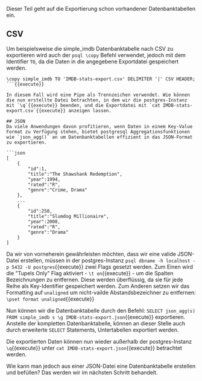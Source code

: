 Dieser Teil geht auf die Exportierung schon vorhandener Datenbanktabellen ein.

## CSV
Um beispielsweise die simple_imdb Datenbanktabelle nach CSV zu exportieren wird auch der `psql \copy` Befehl verwendet, jedoch mit dem Identifier `TO`, da die Daten in die angegebene Exportdatei gespeichert werden.
```
\copy simple_imdb TO 'IMDB-stats-export.csv' DELIMITER '|' CSV HEADER;
```{{execute}}

In diesem Fall wird eine Pipe als Trennzeichen verwendet. Wie können die nun erstellte Datei betrachten, in dem wir die postgres-Instanz mit `\q`{{execute}} beenden, und die Exportdatei mit `cat IMDB-stats-export.csv`{{execute}} anzeigen lassen.

## JSON
Da viele Anwendungen davon profitieren, wenn Daten in einem Key-Value Format zu Verfügung stehen, bietet postgresql Aggregationsfunktionen wie `json_agg()` an um Datenbanktabellen effizient in das JSON-Format zu exportieren.

```json
[
    {
        "id":1,
        "title":"The Shawshank Redemption",
        "year":1994,
        "rated":"R",
        "genre":"Crime, Drama"
    },
    ...
    {
        "id":250,
        "title":"Slumdog Millionaire",
        "year":2008,
        "rated":"R",
        "genre":"Drama" 
    }
]
```

Da wir von vorneherein gewährleisten möchten, dass wir eine valide JSON-Datei erstellen, müssen in der postgres-Instanz `psql dbname -h localhost -p 5432 -U postgres`{{execute}} zwei Flags gesetzt werden. Zum Einen wird die "Tupels Only" Flag aktiviert - `\t on`{{execute}} - um die Spalten Bezeichnungen zu entfernen. Diese werden überflüssig, da sie für jede Reihe als Key-Identifier gespeichert werden.
Zum Anderen setzen wir das Formatting auf `unaligned` um nicht-vailde Abstandsbezeichner zu entfernen: 
`\pset format unaligned`{{execute}}

Nun können wir die Datenbanktabelle durch den Befehl:
`SELECT json_agg(s) FROM simple_imdb s \g IMDB-stats-export.json`{{execute}}
exportieren. Anstelle der kompletten Datenbanktabelle, können an dieser Stelle auch durch erweiterte `SELECT` Statements, Untertabellen exportiert werden. 

Die exportierten Daten können nun wieder außerhalb der postgres-Instanz `\q`{{execute}} unter `cat IMDB-stats-export.json`{{execute}} betrachtet werden.

Wie kann man jedoch aus einer JSON-Datei eine Datenbanktabelle erstellen und befüllen?
Das werden wir im nächsten Schritt behandelt.